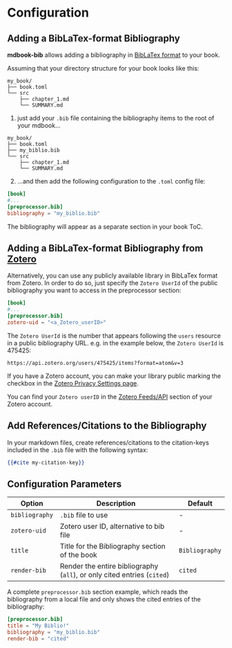 # Configuration

## Adding a BibLaTex-format Bibliography

**mdbook-bib** allows adding a bibliography in [BibLaTex format](https://www.ctan.org/pkg/biblatex) to your book. 

Assuming that your directory structure for your book looks like this:

```
my_book/
├── book.toml
└── src
    ├── chapter_1.md
    └── SUMMARY.md
```

1. just add your `.bib` file containing the bibliography items to the root of your mdbook...

```
my_book/
├── book.toml
├── my_biblio.bib
└── src
    ├── chapter_1.md
    └── SUMMARY.md
```

2. ...and then add the following configuration to the `.toml` config file:

```toml
[book]
#...
[preprocessor.bib]
bibliography = "my_biblio.bib"
```

The bibliography will appear as a separate section in your book ToC. 

## Adding a BibLaTex-format Bibliography from [Zotero](https://www.zotero.org/)

Alternatively, you can use any publicly available library in BibLaTex format from Zotero.
In order to do so, just specify the `Zotero UserId` of the public bibliography you want to access in the preprocessor section:

```toml
[book]
#...
[preprocessor.bib]
zotero-uid = "<a_Zotero_userID>"
```

The `Zotero UserId` is the number that appears following the `users` resource in a public bibliography URL. e.g. in the 
example below, the `Zotero UserId` is 475425:
```shell
https://api.zotero.org/users/475425/items?format=atom&v=3
```

If you have a Zotero account, you can make your library public marking the checkbox in the [Zotero Privacy Settings page](https://www.zotero.org/settings/privacy).

You can find your `Zotero userID` in the [Zotero Feeds/API](https://www.zotero.org/settings/keys) section of your 
Zotero account.

## Add References/Citations to the Bibliography

In your markdown files, create references/citations to the citation-keys included in the `.bib` file with the 
following syntax:

```handlebars
{{#cite my-citation-key}}
```


## Configuration Parameters

| Option           | Description                                                             | Default        |
|------------------|-------------------------------------------------------------------------|----------------|
| `bibliography`   | `.bib` file to use                                                      | -              |
| `zotero-uid`     | Zotero user ID, alternative to bib file                                 | -              |
| `title`          | Title for the Bibliography section of the book                          | `Bibliography` |
| `render-bib`     | Render the entire bibliography (`all`), or only cited entries (`cited`) | `cited`        |

A complete `preprocessor.bib` section example, which reads the bibliography from a local file and only shows the cited entries of the bibliography:

```toml
[preprocessor.bib]
title = "My Biblio!"
bibliography = "my_biblio.bib"
render-bib = "cited"
```
